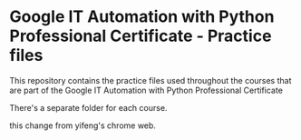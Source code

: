 # Google IT Automation with Python Professional Certificate - Practice files

This repository contains the practice files used throughout the courses that are
part of the Google IT Automation with Python Professional Certificate

There's a separate folder for each course.

this change from yifeng's chrome web.
